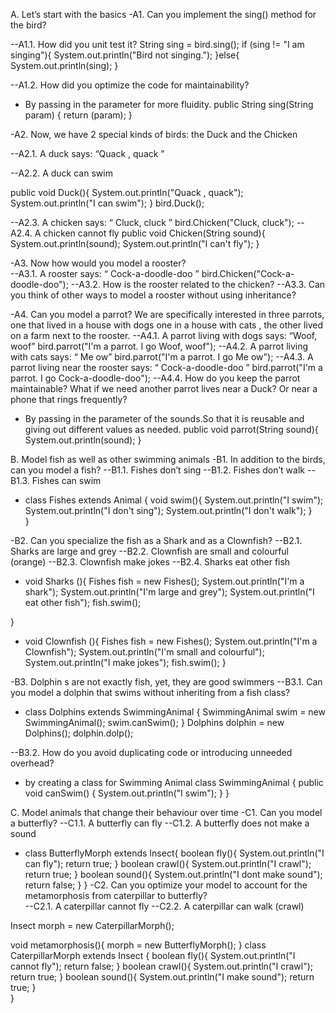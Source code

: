 A. Let’s start with the basics 
-A1. Can you implement the sing() method for the bird? 

--A1.1. How did you unit test it? 
String sing = bird.sing(); 
 if (sing != "I am singing"){
     System.out.println("Bird not singing.");
 }else{
      System.out.println(sing);
 }
 
--A1.2. How did you optimize the code for maintainability?
- By passing in the parameter for more fluidity.
public String sing(String param) {
   return (param);
 }

-A2. Now, we have 2 special kinds of birds: the Duck and the Chicken 

--A2.1. A duck says: “Quack , quack ” 

--A2.2. A duck can swim 

public void Duck(){
    System.out.println("Quack , quack"); 
    System.out.println("I can swim"); 
 }
bird.Duck();


--A2.3. A chicken says: “ Cluck, cluck ” 
bird.Chicken("Cluck, cluck");
--A2.4. A chicken cannot fly 
public void Chicken(String sound){
     System.out.println(sound); 
     System.out.println("I can't fly"); 
 }


-A3. Now how would you model a rooster?  
--A3.1. A rooster says: “ Cock-a-doodle-doo ” 
 bird.Chicken("Cock-a-doodle-doo");
--A3.2. How is the rooster related to the chicken? 
--A3.3. Can you think of other ways to model a rooster without using inheritance?



-A4. Can you model a parrot? We are specifically interested in three parrots, one that lived  in a house with dogs one in a house with cats , the other lived on a farm next to  the rooster. 
--A4.1. A parrot living with dogs says: “Woof, woof” 
 bird.parrot("I'm a parrot. I go Woof, woof");
--A4.2. A parrot living with cats says: “ Me ow” 
 bird.parrot("I'm a parrot. I go Me ow");
--A4.3. A parrot living near the rooster says: “ Cock-a-doodle-doo ” 
 bird.parrot("I'm a parrot. I go Cock-a-doodle-doo");
--A4.4. How do you keep the parrot maintainable? What if we need another parrot lives  near a Duck? Or near a phone that rings frequently? 
- By passing in the parameter of the sounds.So that it is reusable and giving out different values as needed.
public void parrot(String sound){
     System.out.println(sound); 
 }


B. Model fish as well as other swimming animals 
-B1. In addition to the birds, can you model a fish? 
 --B1.1. Fishes don’t sing 
 --B1.2. Fishes don’t walk 
 --B1.3. Fishes can swim 
 - class Fishes extends Animal { 
    void swim(){ 
     System.out.println("I swim"); 
     System.out.println("I don't sing"); 
     System.out.println("I don't walk"); 
    }   
}

-B2. Can you specialize the fish as a Shark and as a Clownfish? 
--B2.1. Sharks are large and grey 
--B2.2. Clownfish are small and colourful (orange) 
--B2.3. Clownfish make jokes 
--B2.4. Sharks eat other fish 
-  void Sharks (){
    Fishes fish = new Fishes();
    System.out.println("I'm a shark");
    System.out.println("I'm large and grey");
    System.out.println("I eat other fish");
    fish.swim();
     
 }
 - void Clownfish (){
    Fishes fish = new Fishes();
    System.out.println("I'm a Clownfish");
    System.out.println("I'm small and colourful");
    System.out.println("I make jokes");
    fish.swim();
 }
 
-B3. Dolphin s are not exactly fish, yet, they are good swimmers 
--B3.1. Can you model a dolphin that swims without inheriting from a fish class? 
- class Dolphins extends SwimmingAnimal { 
    SwimmingAnimal swim = new SwimmingAnimal();
    swim.canSwim();
}
Dolphins dolphin = new Dolphins();
dolphin.dolp();

--B3.2. How do you avoid duplicating code or introducing unneeded overhead?
- by creating a class for Swimming Animal
class SwimmingAnimal {
    public void canSwim() {
         System.out.println("I swim"); 
      }
}


C. Model animals that change their behaviour over time 
-C1. Can you model a butterfly? 
--C1.1. A butterfly can fly 
--C1.2. A butterfly does not make a sound  
-  class ButterflyMorph extends Insect{
        boolean fly(){ 
            System.out.println("I can fly");
            return true; 
        }
        boolean crawl(){ 
            System.out.println("I crawl");
            return true; 
        }
        boolean sound(){ 
            System.out.println("I dont make sound");
            return false; 
        } 
    }
-C2. Can you optimize your model to account for the metamorphosis from caterpillar to  butterfly?  
--C2.1. A caterpillar cannot fly 
--C2.2. A caterpillar can walk (crawl)  

 Insect morph = new CaterpillarMorph();

  void metamorphosis(){
      morph =  new ButterflyMorph();
  }
     class CaterpillarMorph extends Insect {
        boolean fly(){ 
            System.out.println("I cannot fly");
            return false; 
        }
        boolean crawl(){ 
            System.out.println("I crawl");
            return true; 
        }
        boolean sound(){ 
            System.out.println("I make sound");
            return true; 
        }             
    }

